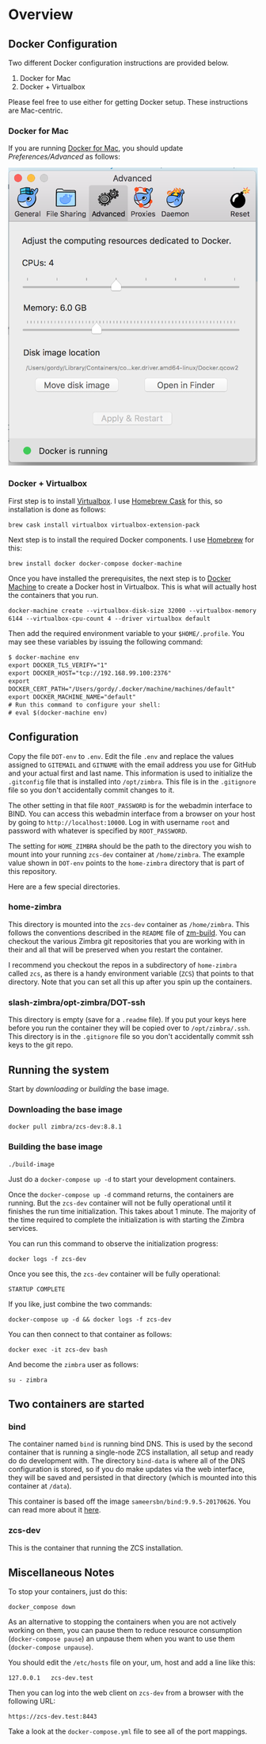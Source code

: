 # Overview

## Docker Configuration

Two different Docker configuration instructions are provided below.

1. Docker for Mac
2. Docker + Virtualbox

Please feel free to use either for getting Docker setup.  These instructions are Mac-centric.

### Docker for Mac

If you are running [Docker for Mac](https://www.docker.com/docker-mac), you should update
_Preferences/Advanced_ as follows:

![docker-mac-settings](media/docker-mac-settings.png)



### Docker + Virtualbox

First step is to install [Virtualbox](https://www.virtualbox.org/wiki/VirtualBox).  I use [Homebrew Cask](https://caskroom.github.io/) for this, so installation is done as follows:

	brew cask install virtualbox virtualbox-extension-pack

Next step is to install the required Docker components.  I use [Homebrew](https://brew.sh/) for this:

	brew install docker docker-compose docker-machine

Once you have installed the prerequisites, the next step is to [Docker Machine](https://docs.docker.com/machine/overview/) to create a Docker host in Virtualbox.  This is what will actually host the containers that you run.

	docker-machine create --virtualbox-disk-size 32000 --virtualbox-memory 6144 --virtualbox-cpu-count 4 --driver virtualbox default

Then add the required environment variable to your `$HOME/.profile`.  You may see these variables by issuing the following command:

    $ docker-machine env
    export DOCKER_TLS_VERIFY="1"
    export DOCKER_HOST="tcp://192.168.99.100:2376"
    export DOCKER_CERT_PATH="/Users/gordy/.docker/machine/machines/default"
    export DOCKER_MACHINE_NAME="default"
    # Run this command to configure your shell:
    # eval $(docker-machine env)

## Configuration

Copy the file `DOT-env` to `.env`.  Edit the file `.env` and replace the values
assigned to `GITEMAIL` and `GITNAME` with the email address you use for GitHub
and your actual first and last name. This information is used to initialize the
`.gitconfig` file that is installed into `/opt/zimbra`. This file is in the
`.gitignore` file so you don't accidentally commit changes to it.

The other setting in that file `ROOT_PASSWORD` is for the webadmin interface
to BIND.  You can access this webadmin interface from a browser on your
host by going to `http://localhost:10000`. Log in with username `root`
and password with whatever is specified by `ROOT_PASSWORD`.

The setting for `HOME_ZIMBRA` should be the path to the directory you wish
to mount into your running `zcs-dev` container at `/home/zimbra`.  The
example value shown in `DOT-env` points to the `home-zimbra` directory that
is part of this repository.


Here are a few special directories.

### home-zimbra

This directory is mounted into the `zcs-dev` container as `/home/zimbra`. This
follows the conventions described in the `README` file of [zm-build](https://github.com/Zimbra/zm-build).
You can checkout the various Zimbra git repositories that you are working
with in their and all that will be preserved when you restart the container.

I recommend you checkout the repos in a subdirectory of `home-zimbra` called
`zcs`, as there is a handy environment variable (`ZCS`) that points to that
directory. Note that you can set all this up after you spin up the containers.

### slash-zimbra/opt-zimbra/DOT-ssh

This directory is empty (save for a `.readme` file).  If you put your
keys here before you run the container they will be copied over to 
`/opt/zimbra/.ssh`.  This directory is in the `.gitignore` file so you
don't accidentally commit ssh keys to the git repo.

## Running the system

Start by _downloading_ or _building_ the base image.

### Downloading the base image

	docker pull zimbra/zcs-dev:8.8.1

### Building the base image

	./build-image


Just do a `docker-compose up -d` to start your development containers.

Once the `docker-compose up -d` command returns, the containers are running.
But the `zcs-dev` container will not be fully operational until it finishes
the run time initialization.  This takes about 1 minute. The majority of the time
required to complete the initialization is with starting the Zimbra services.

You can run this command to observe the initialization progress:


    docker logs -f zcs-dev

Once you see  this, the `zcs-dev` container will be fully operational:

    STARTUP COMPLETE

If you like, just combine the two commands:

    docker-compose up -d && docker logs -f zcs-dev

You can then connect to that container as follows:

    docker exec -it zcs-dev bash

And become the `zimbra` user as follows:

    su - zimbra

## Two containers are started

### bind

The container named `bind` is running bind DNS. This is used by the second container
that is running a single-node ZCS installation, all setup and ready do do development
with.  The directory `bind-data` is where all of the DNS configuration is stored,
so if you do make updates via the web interface, they will be saved and persisted
in that directory (which is mounted into this container at `/data`).

This container is based off the image `sameersbn/bind:9.9.5-20170626`.  You 
can read more about it [here](https://github.com/sameersbn/docker-bind).

### zcs-dev

This is the container that running the ZCS installation.

## Miscellaneous Notes

To stop your containers, just do this:

	docker_compose down

As an alternative to stopping the containers when you are not actively working
on them, you can pause them to reduce resource consumption (`docker-compose pause`)
an unpause them when you want to use them (`docker-compose unpause`).

You should edit the `/etc/hosts` file on your, um, host and add a line like this:

    127.0.0.1   zcs-dev.test

Then you can log into the web client on `zcs-dev` from a browser with the following
URL:

    https://zcs-dev.test:8443

Take a look at the `docker-compose.yml` file to see all of the port mappings.
